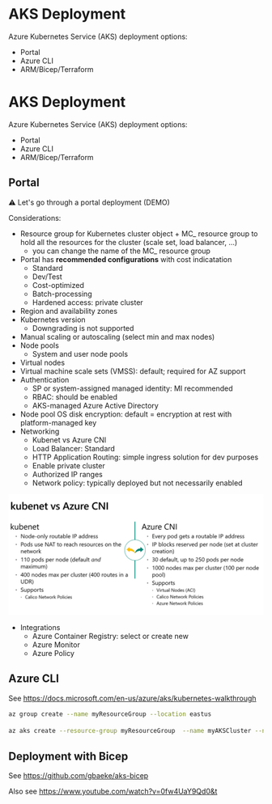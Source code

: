 # AKS Deployment

Azure Kubernetes Service (AKS) deployment options:
- Portal
- Azure CLI
- ARM/Bicep/Terraform

# AKS Deployment

Azure Kubernetes Service (AKS) deployment options:
- Portal
- Azure CLI
- ARM/Bicep/Terraform

## Portal

⚠ Let's go through a portal deployment (DEMO)

Considerations:
- Resource group for Kubernetes cluster object + MC_ resource group to hold all the resources for the cluster (scale set, load balancer, ...)
    - you can change the name of the MC_ resource group
- Portal has **recommended configurations** with cost indicatation
    - Standard
    - Dev/Test
    - Cost-optimized
    - Batch-processing
    - Hardened access: private cluster
- Region and availability zones
- Kubernetes version
    - Downgrading is not supported
- Manual scaling or autoscaling (select min and max nodes)
- Node pools
    - System and user node pools
- Virtual nodes
- Virtual machine scale sets (VMSS): default; required for AZ support
- Authentication
    - SP or system-assigned managed identity: MI recommended
    - RBAC: should be enabled
    - AKS-managed Azure Active Directory
- Node pool OS disk encryption: default = encryption at rest with platform-managed key
- Networking
    - Kubenet vs Azure CNI
    - Load Balancer: Standard
    - HTTP Application Routing: simple ingress solution for dev purposes
    - Enable private cluster
    - Authorized IP ranges
    - Network policy: typically deployed but not necessarily enabled

![Kubernetes networking](aks-network.png)

- Integrations
    - Azure Container Registry: select or create new
    - Azure Monitor
    - Azure Policy


## Azure CLI

See https://docs.microsoft.com/en-us/azure/aks/kubernetes-walkthrough

```bash
az group create --name myResourceGroup --location eastus

az aks create --resource-group myResourceGroup  --name myAKSCluster --node-count 1 --enable-addons monitoring --generate-ssh-keys
```

## Deployment with Bicep

See https://github.com/gbaeke/aks-bicep

Also see https://www.youtube.com/watch?v=0fw4UaY9Qd0&t
